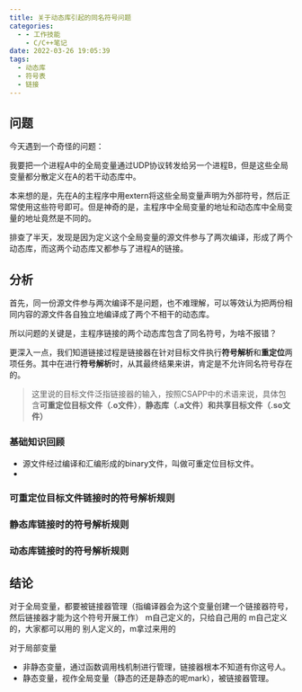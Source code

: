 ```yaml
---
title: 关于动态库引起的同名符号问题
categories:
  - - 工作技能
    - C/C++笔记
date: 2022-03-26 19:05:39
tags:
  - 动态库
  - 符号表
  - 链接
---
```

## 问题
今天遇到一个奇怪的问题：

我要把一个进程A中的全局变量通过UDP协议转发给另一个进程B，但是这些全局变量都分散定义在A的若干动态库中。

本来想的是，先在A的主程序中用extern将这些全局变量声明为外部符号，然后正常使用这些符号即可。但是神奇的是，主程序中全局变量的地址和动态库中全局变量的地址竟然是不同的。

排查了半天，发现是因为定义这个全局变量的源文件参与了两次编译，形成了两个动态库，而这两个动态库又都参与了进程A的链接。

## 分析
首先，同一份源文件参与两次编译不是问题，也不难理解，可以等效认为把两份相同内容的源文件各自独立地编译成了两个不相干的动态库。

所以问题的关键是，主程序链接的两个动态库包含了同名符号，为啥不报错？

更深入一点，我们知道链接过程是链接器在针对目标文件执行**符号解析**和**重定位**两项任务。其中在进行**符号解析**时，从其最终结果来讲，肯定是不允许同名符号存在的。

> 这里说的目标文件泛指链接器的输入，按照CSAPP中的术语来说，具体包含**可重定位目标文件（.o文件）**，**静态库（.a文件）**和**共享目标文件（.so文件）**

### 基础知识回顾
- 源文件经过编译和汇编形成的binary文件，叫做可重定位目标文件。
- 

### 可重定位目标文件链接时的符号解析规则

### 静态库链接时的符号解析规则

### 动态库链接时的符号解析规则


## 结论



对于全局变量，都要被链接器管理（指编译器会为这个变量创建一个链接器符号，然后链接器才能为这个符号开展工作）
m自己定义的，只给自己用的
m自己定义的，大家都可以用的
别人定义的，m拿过来用的

对于局部变量
- 非静态变量，通过函数调用栈机制进行管理，链接器根本不知道有你这号人。
- 静态变量，视作全局变量（静态的还是静态的呢mark），被链接器管理。